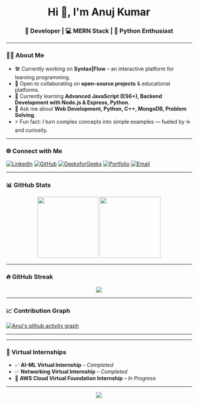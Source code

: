 <!-- Header -->
<h1 align="center">Hi 👋, I'm Anuj Kumar</h1>
<h3 align="center">🚀 Developer | 💻 MERN Stack | 🐍 Python Enthusiast</h3>

---

### 🧑‍💻 About Me
- 🛠 Currently working on **Syntax|Flow** – an interactive platform for learning programming.
- 🤝 Open to collaborating on **open-source projects** & educational platforms.
- 🌱 Currently learning **Advanced JavaScript (ES6+), Backend Development with Node.js & Express, Python**.
- 💬 Ask me about **Web Development, Python, C++, MongoDB, Problem Solving**.
- ⚡ Fun fact: I turn complex concepts into simple examples — fueled by ☕ and curiosity.

---

### 🌐 Connect with Me  
[![LinkedIn](https://img.shields.io/badge/LinkedIn-0A66C2?style=for-the-badge&logo=linkedin&logoColor=white)](https://www.linkedin.com/in/anujzdv)
[![GitHub](https://img.shields.io/badge/GitHub-171515?style=for-the-badge&logo=github&logoColor=white)](https://github.com/anujzdv)
[![GeeksforGeeks](https://img.shields.io/badge/GeeksforGeeks-0F9D58?style=for-the-badge&logo=geeksforgeeks&logoColor=white)](https://www.geeksforgeeks.org/user/anujzdv/)
[![Portfolio](https://img.shields.io/badge/Portfolio-000000?style=for-the-badge&logo=web&logoColor=white)](https://anujzdv.github.io/Portfolioproject/)
[![Email](https://img.shields.io/badge/Email-D14836?style=for-the-badge&logo=gmail&logoColor=white)](mailto:anujzdv@gmail.com)

---

### 📊 GitHub Stats
<p align="center">
  <img src="https://github-readme-stats.vercel.app/api?username=anujzdv&show_icons=true&theme=github_dark&hide_border=true" height="165"/>
  <img src="https://github-readme-stats.vercel.app/api/top-langs/?username=anujzdv&layout=compact&theme=github_dark&hide_border=true" height="165"/>
</p>

---

### 🔥 GitHub Streak
<p align="center">
  <img src="https://streak-stats.demolab.com?user=anujzdv&theme=github-dark-blue&hide_border=true" />
</p>

---

### 📈 Contribution Graph
[![Anuj's github activity graph](https://github-readme-activity-graph.vercel.app/graph?username=anujzdv&bg_color=0D1117&color=58A6FF&line=58A6FF&point=FFFFFF&hide_border=true)](https://github.com/ashutosh00710/github-readme-activity-graph)

---

<!-- ### 💡 LeetCode Stats  
<p align="center">
  <img src="https://leetcard.jacoblin.cool/anujzdv?theme=dark&font=Roboto&ext=activity" />
</p>

---

### 🖥️ GFG Progress  
<p align="center">
  <img src="https://geeks-for-geeks-stats-card.vercel.app/?username=anujzdv&theme=dark" />
</p>
-->
---

### 🎯 Virtual Internships  
- ✅ **AI-ML Virtual Internship** – *Completed*  
- ✅ **Networking Virtual Internship** – *Completed*  
- 🔄 **AWS Cloud Virtual Foundation Internship** – *In Progress*  

---

<p align="center">
  <img src="https://capsule-render.vercel.app/api?type=waving&color=gradient&height=80&section=footer"/>
</p>
